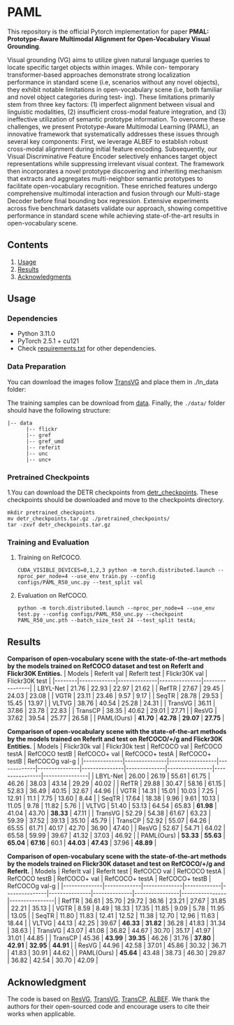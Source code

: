 # PAML

This repository is the official Pytorch implementation for paper **PMAL: Prototype-Aware Multimodal Alignment for Open-Vocabulary Visual Grounding**.

Visual grounding (VG) aims to utilize given natural language queries to locate specific target objects within images. While con-
temporary transformer-based approaches demonstrate strong localization performance in standard scene (i.e, scenarios without any
novel objects), they exhibit notable limitations in open-vocabulary scene (i.e, both familiar and novel object categories during test-
ing). These limitations primarily stem from three key factors: (1) imperfect alignment between visual and linguistic modalities, (2)
insufficient cross-modal feature integration, and (3) ineffective utilization of semantic prototype information. To overcome these
challenges, we present Prototype-Aware Multimodal Learning (PAML), an innovative framework that systematically addresses
these issues through several key components: First, we leverage ALBEF to establish robust cross-modal alignment during initial
feature encoding. Subsequently, our Visual Discriminative Feature Encoder selectively enhances target object representations while
suppressing irrelevant visual context. The framework then incorporates a novel prototype discovering and inheriting mechanism
that extracts and aggregates multi-neighbor semantic prototypes to facilitate open-vocabulary recognition. These enriched features
undergo comprehensive multimodal interaction and fusion through our Multi-stage Decoder before final bounding box regression.
Extensive experiments across five benchmark datasets validate our approach, showing competitive performance in standard scene
while achieving state-of-the-art results in open-vocabulary scene.



## Contents

1. [Usage](#usage)
2. [Results](#results)
3. [Acknowledgments](#acknowledgments)

## Usage

### Dependencies
- Python 3.11.0
- PyTorch 2.5.1 + cu121  
- Check [requirements.txt](requirements.txt) for other dependencies.
### Data Preparation

You can download the images follow [TransVG](https://github.com/djiajunustc/TransVG/blob/main/docs/GETTING_STARTED.md) and place them in ./ln_data folder:

The training samples can be download from [data](https://drive.google.com/file/d/1fVwdDvXNbH8uuq_pHD_o5HI7yqeuz0yS/view). Finally, the `./data/` folder should have the following structure:

```
|-- data
      |-- flickr
      |-- gref
      |-- gref_umd
      |-- referit
      |-- unc
      |-- unc+
```

### Pretrained Checkpoints
1.You can download the DETR checkpoints from [detr_checkpoints](https://drive.google.com/drive/folders/1SOHPCCR6yElQmVp96LGJhfTP46RxVwzF). These checkpoints should be downloaded and move to the checkpoints directory.

```
mkdir pretrained_checkpoints
mv detr_checkpoints.tar.gz ./pretrained_checkpoints/
tar -zxvf detr_checkpoints.tar.gz
```

### Training and Evaluation

1.  Training on RefCOCO. 
    ```
    CUDA_VISIBLE_DEVICES=0,1,2,3 python -m torch.distributed.launch --nproc_per_node=4 --use_env train.py --config configs/PAML_R50_unc.py --test_split val
    ```

2.  Evaluation on RefCOCO.
    ```
    python -m torch.distributed.launch --nproc_per_node=4 --use_env test.py --config configs/PAML_R50_unc.py --checkpoint PAML_R50_unc.pth --batch_size_test 24 --test_split testA;
    ```

## Results
**Comparison of open-vocabulary scene with the state-of-the-art methods by the models trained on RefCOCO dataset and test on ReferIt and Flickr30K Entities.**
| Models | ReferIt val | ReferIt test | Flickr30K val | Flickr30K test |
|--------|-------------|--------------|---------------|----------------|
| LBYL-Net | 21.76 | 22.93 | 22.97 | 21.62 |
| RefTR | 27.67 | 29.45 | 24.03 | 23.08 |
| VGTR | 23.11 | 23.46 | 9.57 | 9.17 |
| SeqTR | 28.78 | 29.53 | 15.45 | 13.97 |
| VLTVG | 38.76 | 40.54 | 25.28 | 24.31 |
| TransVG | 36.11 | 37.86 | 23.78 | 22.83 |
| TransCP | 38.35 | 40.62 | 29.01 | 27.71 |
| ResVG | 37.62 | 39.54 | 25.77 | 26.58 |
| PAML(Ours) | **41.70** | **42.78** | **29.07** | **27.75** |

**Comparison of open-vocabulary scene with the state-of-the-art methods by the models trained on ReferIt and test on RefCOCO/+/g and Flickr30K Entities.**
| Models       | Flickr30k val | Flickr30k test | RefCOCO val | RefCOCO testA | RefCOCO testB | RefCOCO+ val | RefCOCO+ testA | RefCOCO+ testB | RefCOCOg val-g |
|--------------|---------------|-----------------|-------------|---------------|---------------|--------------|----------------|----------------|----------------|
| LBYL-Net     | 26.00         | 26.19           | 55.61       | 61.75         | 46.26         | 38.03        | 43.14          | 29.29          | 40.02          |
| RefTR        | 29.88         | 30.47           | 58.16       | 61.15         | 52.83         | 36.49        | 40.15          | 32.67          | 44.96          |
| VGTR         | 14.31         | 15.01           | 10.03       | 7.25          | 12.91         | 11.1         | 7.75           | 13.60          | 8.44           |
| SeqTR        | 17.64         | 18.38           | 9.96        | 9.61          | 10.13         | 11.05        | 9.78           | 11.82          | 5.76           |
| VLTVG        | 51.40         | 53.13           | 64.54       | 65.83         | **61.98**     | 41.04        | 43.70          | **38.33**      | 47.11          |
| TransVG      | 52.29         | 54.38           | 61.67       | 63.23         | 59.39         | 37.52        | 39.13          | 35.10          | 45.79          |
| TransCP      | 52.92         | 55.07           | 64.26       | 65.55         | 61.71         | 40.17        | 42.70          | 36.90          | 47.40          |
| ResVG        | 52.67         | 54.71           | 64.02       | 65.58         | 59.99         | 39.67        | 41.32          | 37.03          | 46.92          |
| PAML(Ours)   | **53.33**     | **55.63**       | **65.04**   | **67.16**     | 60.1          | **44.03**    | **47.43**      | 37.96          | **48.89**      |

**Comparison of open-vocabulary scene with the state-of-the-art methods by the models trained on Flickr30K dataset and test on RefCOCO/+/g and ReferIt.**
| Models       | ReferIt val | ReferIt test | RefCOCO val | RefCOCO testA | RefCOCO testB | RefCOCO+ val | RefCOCO+ testA | RefCOCO+ testB | RefCOCOg val-g |
|--------------|-------------|--------------|-------------|---------------|---------------|--------------|----------------|----------------|----------------|
| RefTR        | 36.61       | 35.70        | 29.72       | 36.16         | 23.21         | 27.67        | 31.85          | 22.21          | 35.13          |
| VGTR         | 8.59        | 8.49         | 18.33       | 17.35         | 11.85         | 9.09         | 5.78           | 11.95          | 13.05          |
| SeqTR        | 11.80       | 11.83        | 12.41       | 12.52         | 11.38         | 12.70        | 12.96          | 11.63          | 18.44          |
| VLTVG        | 44.13       | 42.25        | 39.67       | **46.33**     | **31.82**     | 36.28        | 41.83          | 31.34          | 38.63          |
| TransVG      | 43.07       | 41.08        | 36.82       | 44.67         | 30.70         | 35.17        | 41.97          | 31.01          | 44.85          |
| TransCP      | 45.36       | **43.99**    | **39.35**   | 46.26         | 31.76         | **37.80**    | **42.91**      | **32.95**      | **44.91**      |
| ResVG        | 44.96       | 42.58        | 37.01       | 45.86         | 30.32         | 36.71        | 41.83          | 30.91          | 44.62          |
| PAML(Ours)   | **45.64**   | 43.48        | 38.73       | 46.30         | 29.87         | 36.82        | 42.54          | 30.70          | 42.09          |

## Acknowledgment
The code is based on [ResVG](https://github.com/minghangz/ResVG), [TransVG](https://gthub.com/djiajunustc/TransVG), [TransCP](https://github.com/WayneTomas/TransCP), [ALBEF](https://github.com/salesforce/ALBEF). We thank the authors for their open-sourced code and encourage users to cite their works when applicable.  
